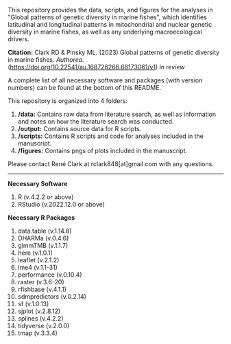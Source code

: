 This repository provides the data, scripts, and figures for the analyses in "Global patterns of genetic diversity in marine fishes", which identifies latitudinal and longitudinal patterns in mitochondrial and nuclear genetic diversity in marine fishes, as well as any underlying macroecological drivers. 

**Citation:** Clark RD & Pinsky ML. (2023) Global patterns of genetic diversity in marine fishes. *Authorea*. (https://doi.org/10.22541/au.168726266.68173061/v1) *in review*

A complete list of all necessary software and packages (with version numbers) can be found at the bottom of this README.

This repository is organized into 4 folders: 
1. **/data:** Contains raw data from literature search, as well as information and notes on how the literature search was conducted.
2. **/output:** Contains source data for R scripts.
3. **/scripts:** Contains R scripts and code for analyses included in the manuscript.
4. **/figures:** Contains pngs of plots included in the manuscript.

Please contact René Clark at rclark848[at]gmail.com with any questions.
_______________________________________________________

**Necessary Software**
1. R (v.4.2.2 or above)
2. RStudio (v.2022.12.0 or above)

**Necessary R Packages**
1. data.table (v.1.14.8)
2. DHARMa (v.0.4.6)
3. glmmTMB (v.1.1.7)
4. here (v.1.0.1)
5. leaflet (v.2.1.2)
6. lme4 (v.1.1-31)
7. performance (v.0.10.4)
8. raster (v.3.6-20)
9. rfishbase (v.4.1.1)
10. sdmpredictors (v.0.2.14)
11. sf (v.1.0.13)
12. sjplot (v.2.8.12)
13. splines (v.4.2.2)
14. tidyverse (v.2.0.0)
15. tmap (v.3.3.4)
